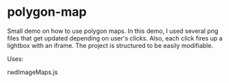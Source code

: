 polygon-map
===========

Small demo on how to use polygon maps.
In this demo, I used several png files that get updated depending on user's clicks. Also, each click fires up a lightbox with an iframe.
The project is structured to be easily modifiable.

Uses:

rwdImageMaps.js
